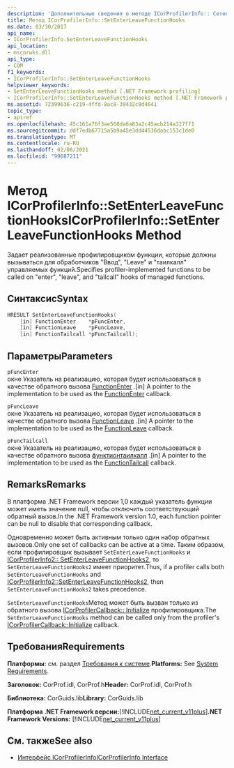 ```yaml
---
description: 'Дополнительные сведения о методе ICorProfilerInfo:: Сетентерлеавефунктионхукс'
title: Метод ICorProfilerInfo::SetEnterLeaveFunctionHooks
ms.date: 03/30/2017
api_name:
- ICorProfilerInfo.SetEnterLeaveFunctionHooks
api_location:
- mscorwks.dll
api_type:
- COM
f1_keywords:
- ICorProfilerInfo::SetEnterLeaveFunctionHooks
helpviewer_keywords:
- SetEnterLeaveFunctionHooks method [.NET Framework profiling]
- ICorProfilerInfo::SetEnterLeaveFunctionHooks method [.NET Framework profiling]
ms.assetid: 72399636-c219-4ffd-8ac8-39432c9d4641
topic_type:
- apiref
ms.openlocfilehash: 45c161a76f3ae568da6a83a2c45acb214a327ff1
ms.sourcegitcommit: ddf7edb67715a5b9a45e3dd44536dabc153c1de0
ms.translationtype: MT
ms.contentlocale: ru-RU
ms.lasthandoff: 02/06/2021
ms.locfileid: "99687211"
---
```

# <a name="icorprofilerinfosetenterleavefunctionhooks-method"></a><span data-ttu-id="51b51-103">Метод ICorProfilerInfo::SetEnterLeaveFunctionHooks</span><span class="sxs-lookup"><span data-stu-id="51b51-103">ICorProfilerInfo::SetEnterLeaveFunctionHooks Method</span></span>

<span data-ttu-id="51b51-104">Задает реализованные профилировщиком функции, которые должны вызываться для обработчиков "Ввод", "Leave" и "таилкалл" управляемых функций.</span><span class="sxs-lookup"><span data-stu-id="51b51-104">Specifies profiler-implemented functions to be called on "enter", "leave", and "tailcall" hooks of managed functions.</span></span>  
  
## <a name="syntax"></a><span data-ttu-id="51b51-105">Синтаксис</span><span class="sxs-lookup"><span data-stu-id="51b51-105">Syntax</span></span>  
  
```cpp  
HRESULT SetEnterLeaveFunctionHooks(  
    [in] FunctionEnter    *pFuncEnter,  
    [in] FunctionLeave    *pFuncLeave,  
    [in] FunctionTailcall *pFuncTailcall);  
```  
  
## <a name="parameters"></a><span data-ttu-id="51b51-106">Параметры</span><span class="sxs-lookup"><span data-stu-id="51b51-106">Parameters</span></span>  

 `pFuncEnter`  
 <span data-ttu-id="51b51-107">окне Указатель на реализацию, которая будет использоваться в качестве обратного вызова [FunctionEnter](functionenter-function.md) .</span><span class="sxs-lookup"><span data-stu-id="51b51-107">[in] A pointer to the implementation to be used as the [FunctionEnter](functionenter-function.md) callback.</span></span>  
  
 `pFuncLeave`  
 <span data-ttu-id="51b51-108">окне Указатель на реализацию, которая будет использоваться в качестве обратного вызова [FunctionLeave](functionleave-function.md) .</span><span class="sxs-lookup"><span data-stu-id="51b51-108">[in] A pointer to the implementation to be used as the [FunctionLeave](functionleave-function.md) callback.</span></span>  
  
 `pFuncTailcall`  
 <span data-ttu-id="51b51-109">окне Указатель на реализацию, которая будет использоваться в качестве обратного вызова [функтионтаилкалл](functiontailcall-function.md) .</span><span class="sxs-lookup"><span data-stu-id="51b51-109">[in] A pointer to the implementation to be used as the [FunctionTailcall](functiontailcall-function.md) callback.</span></span>  
  
## <a name="remarks"></a><span data-ttu-id="51b51-110">Remarks</span><span class="sxs-lookup"><span data-stu-id="51b51-110">Remarks</span></span>  

 <span data-ttu-id="51b51-111">В платформа .NET Framework версии 1,0 каждый указатель функции может иметь значение null, чтобы отключить соответствующий обратный вызов.</span><span class="sxs-lookup"><span data-stu-id="51b51-111">In the .NET Framework version 1.0, each function pointer can be null to disable that corresponding callback.</span></span>  
  
 <span data-ttu-id="51b51-112">Одновременно может быть активным только один набор обратных вызовов.</span><span class="sxs-lookup"><span data-stu-id="51b51-112">Only one set of callbacks can be active at a time.</span></span> <span data-ttu-id="51b51-113">Таким образом, если профилировщик вызывает `SetEnterLeaveFunctionHooks` и [ICorProfilerInfo2:: SetEnterLeaveFunctionHooks2](icorprofilerinfo2-setenterleavefunctionhooks2-method.md), то `SetEnterLeaveFunctionHooks2` имеет приоритет.</span><span class="sxs-lookup"><span data-stu-id="51b51-113">Thus, if a profiler calls both `SetEnterLeaveFunctionHooks` and [ICorProfilerInfo2::SetEnterLeaveFunctionHooks2](icorprofilerinfo2-setenterleavefunctionhooks2-method.md), then `SetEnterLeaveFunctionHooks2` takes precedence.</span></span>  
  
 <span data-ttu-id="51b51-114">`SetEnterLeaveFunctionHooks`Метод может быть вызван только из обратного вызова [ICorProfilerCallback:: Initialize](icorprofilercallback-initialize-method.md) профилировщика.</span><span class="sxs-lookup"><span data-stu-id="51b51-114">The `SetEnterLeaveFunctionHooks` method can be called only from the profiler's [ICorProfilerCallback::Initialize](icorprofilercallback-initialize-method.md) callback.</span></span>  
  
## <a name="requirements"></a><span data-ttu-id="51b51-115">Требования</span><span class="sxs-lookup"><span data-stu-id="51b51-115">Requirements</span></span>  

 <span data-ttu-id="51b51-116">**Платформы:** см. раздел [Требования к системе](../../get-started/system-requirements.md).</span><span class="sxs-lookup"><span data-stu-id="51b51-116">**Platforms:** See [System Requirements](../../get-started/system-requirements.md).</span></span>  
  
 <span data-ttu-id="51b51-117">**Заголовок:** CorProf.idl, CorProf.h</span><span class="sxs-lookup"><span data-stu-id="51b51-117">**Header:** CorProf.idl, CorProf.h</span></span>  
  
 <span data-ttu-id="51b51-118">**Библиотека:** CorGuids.lib</span><span class="sxs-lookup"><span data-stu-id="51b51-118">**Library:** CorGuids.lib</span></span>  
  
 <span data-ttu-id="51b51-119">**Платформа .NET Framework версии:**[!INCLUDE[net_current_v11plus](../../../../includes/net-current-v11plus-md.md)]</span><span class="sxs-lookup"><span data-stu-id="51b51-119">**.NET Framework Versions:** [!INCLUDE[net_current_v11plus](../../../../includes/net-current-v11plus-md.md)]</span></span>  
  
## <a name="see-also"></a><span data-ttu-id="51b51-120">См. также</span><span class="sxs-lookup"><span data-stu-id="51b51-120">See also</span></span>

- [<span data-ttu-id="51b51-121">Интерфейс ICorProfilerInfo</span><span class="sxs-lookup"><span data-stu-id="51b51-121">ICorProfilerInfo Interface</span></span>](icorprofilerinfo-interface.md)
